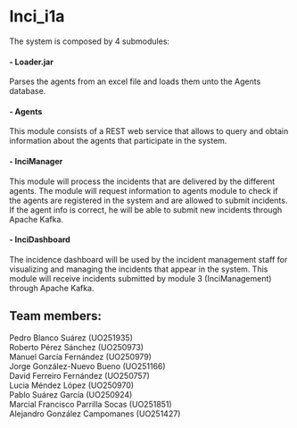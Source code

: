 # Inci_i1a
The system is composed by 4 submodules:  
#### - Loader.jar  
   
   Parses the agents from an excel file and loads them unto the Agents database.  

#### - Agents  

   This module consists of a REST web service that allows to query and obtain information about the agents that participate in the system.   
#### - InciManager

   This module will process the incidents that are delivered by the different agents. The module will request information to agents module to check if the agents are registered in the system and are allowed to submit incidents. If the agent info is correct, he will be able to submit new incidents through Apache Kafka.  
   
#### - InciDashboard  


   The incidence dashboard will be used by the incident management staff for visualizing and managing the incidents that appear in the system. This module will receive incidents submitted by module 3 (InciManagement) through Apache Kafka.  

## Team members:  
Pedro Blanco Suárez (UO251935)  
Roberto Pérez Sánchez (UO250973)  
Manuel García Fernández (UO250979)  
Jorge González-Nuevo Bueno (UO251166)  
David Ferreiro Fernández (UO250757)  
Lucia Méndez López (UO250970)  
Pablo Suárez García (UO250924)  
Marcial Francisco Parrilla Socas (UO251851)  
Alejandro González Campomanes (UO251427)  
